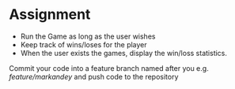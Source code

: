 # Assignment

- Run the Game as long as the user wishes
- Keep track of wins/loses for the player 
- When the user exists the games, display the win/loss statistics.

Commit your code into a feature branch named after you e.g. *feature/markandey* and push code to the repository